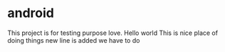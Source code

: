 # android
This project is for testing purpose love. Hello world
This is nice place of doing things
new line is added
we have to do
